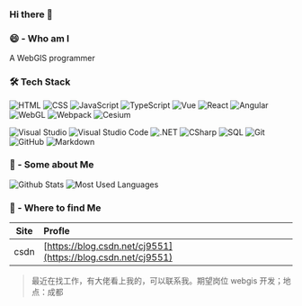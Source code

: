 ### Hi there 👋


### 😄 - Who am I

A WebGIS programmer

### 🛠 Tech Stack

![HTML](https://img.shields.io/badge/-HTML-05122A?style=flat&logo=HTML5)
![CSS](https://img.shields.io/badge/-CSS-05122A?style=flat&logo=CSS3&logoColor=1572B6)
![JavaScript](https://img.shields.io/badge/-JavaScript-05122A?style=flat&logo=javascript)
![TypeScript](https://img.shields.io/npm/types/typescript)
![Vue](https://img.shields.io/badge/-Vue-%232C3A42?style=flat-square&logo=Vue)
![React](https://img.shields.io/badge/-React-%23282C34?style=flat-square&logo=react)
![Angular](https://img.shields.io/badge/-Angular-%232C3A42?style=flat-square&logo=Angular)
![WebGL](https://img.shields.io/badge/-WebGL-%23990000?style=flat-square&logo=webgl&logoColor=ffffff)
![Webpack](https://img.shields.io/badge/-Webpack-%232C3A42?style=flat-square&logo=webpack)
![Cesium](https://img.shields.io/badge/-Cesium-%232C3A42?style=flat-square&logo=Cesium)

![Visual Studio](https://img.shields.io/badge/-Visual%20Studio-05122A?style=flat&logo=visual-studio&logoColor=AB75E9)
![Visual Studio Code](https://img.shields.io/badge/-Visual%20Studio%20Code-05122A?style=flat&logo=visual-studio-code&logoColor=007ACC)
![.NET](https://img.shields.io/badge/-.NET-05122A?style=flat&logo=.NET)
![CSharp](https://img.shields.io/badge/-CSharp-05122A?style=flat&logo=c#)
![SQL](https://img.shields.io/badge/-SQL-05122A?style=flat&logo=mysql)
![Git](https://img.shields.io/badge/-Git-05122A?style=flat&logo=git)
![GitHub](https://img.shields.io/badge/-GitHub-05122A?style=flat&logo=github)
![Markdown](https://img.shields.io/badge/-Markdown-05122A?style=flat&logo=markdown)

### 💬 - Some about Me

![Github Stats](https://github-readme-stats.vercel.app/api?username=jiegiser&show_icons=true&count_private=true)
![Most Used Languages](https://github-readme-stats.vercel.app/api/top-langs/?username=jiegiser&layout=compact)

### 🌱 - Where to find Me

|   Site   | Profle                                                      |
| :------: | :------------------------------------------------------------ |
|  csdn  | [https://blog.csdn.net/cj9551](https://blog.csdn.net/cj9551) |


> 最近在找工作，有大佬看上我的，可以联系我。期望岗位 webgis 开发；地点：成都
